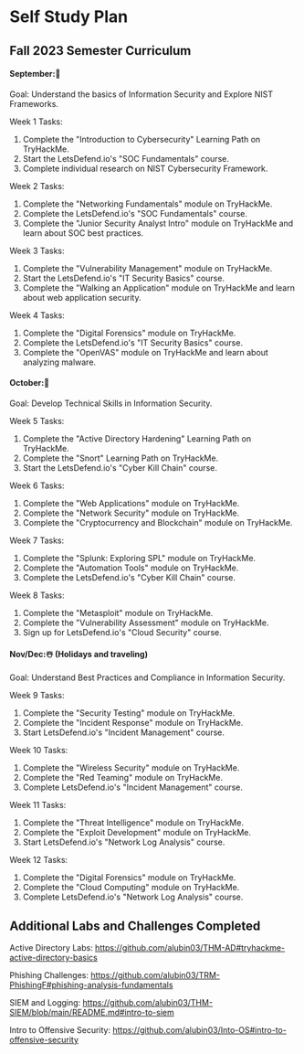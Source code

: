 
# Self Study Plan
 <p align="center">
  
## Fall 2023 Semester Curriculum 

#### September:🍂
Goal: Understand the basics of Information Security and Explore NIST Frameworks.

Week 1 Tasks:
1. Complete the "Introduction to Cybersecurity" Learning Path on TryHackMe.
2. Start the LetsDefend.io's "SOC Fundamentals" course.
3. Complete individual research on NIST Cybersecurity Framework.

Week 2 Tasks:
1. Complete the "Networking Fundamentals" module on TryHackMe.
2. Complete the LetsDefend.io's "SOC Fundamentals" course.
3. Complete the "Junior Security Analyst Intro" module on TryHackMe and learn about SOC best practices.

Week 3 Tasks:
1. Complete the "Vulnerability Management" module on TryHackMe.
2. Start the LetsDefend.io's "IT Security Basics" course.
3. Complete the "Walking an Application" module on TryHackMe and learn about web application security.

Week 4 Tasks:
1. Complete the "Digital Forensics" module on TryHackMe.
2. Complete the LetsDefend.io's "IT Security Basics" course.
3. Complete the "OpenVAS" module on TryHackMe and learn about analyzing malware.

#### October:🎃
Goal: Develop Technical Skills in Information Security.

Week 5 Tasks:
1. Complete the "Active Directory Hardening" Learning Path on TryHackMe.
2. Complete the "Snort" Learning Path on TryHackMe.
3. Start the LetsDefend.io's "Cyber Kill Chain" course.

Week 6 Tasks:
1. Complete the "Web Applications" module on TryHackMe.
2. Complete the "Network Security" module on TryHackMe.
3. Complete the "Cryptocurrency and Blockchain" module on TryHackMe.

Week 7 Tasks:
1. Complete the "Splunk: Exploring SPL" module on TryHackMe.
2. Complete the "Automation Tools" module on TryHackMe.
3. Complete the LetsDefend.io's "Cyber Kill Chain" course.

Week 8 Tasks:
1. Complete the "Metasploit" module on TryHackMe.
2. Complete the "Vulnerability Assessment" module on TryHackMe.
3. Sign up for LetsDefend.io's "Cloud Security" course.

#### Nov/Dec:☃️ (Holidays and traveling)

Goal: Understand Best Practices and Compliance in Information Security.

Week 9 Tasks:
1. Complete the "Security Testing" module on TryHackMe.
2. Complete the "Incident Response" module on TryHackMe.
3. Start LetsDefend.io's "Incident Management" course.

Week 10 Tasks:
1. Complete the "Wireless Security" module on TryHackMe.
2. Complete the "Red Teaming" module on TryHackMe.
3. Complete LetsDefend.io's "Incident Management" course.

Week 11 Tasks:
1. Complete the "Threat Intelligence" module on TryHackMe.
2. Complete the "Exploit Development" module on TryHackMe.
3. Start LetsDefend.io's "Network Log Analysis" course.

Week 12 Tasks:
1. Complete the "Digital Forensics" module on TryHackMe.
2. Complete the "Cloud Computing" module on TryHackMe.
3. Complete LetsDefend.io's "Network Log Analysis" course.
 

## Additional Labs and Challenges Completed 

Active Directory Labs: https://github.com/alubin03/THM-AD#tryhackme-active-directory-basics

Phishing Challenges: https://github.com/alubin03/TRM-PhishingF#phishing-analysis-fundamentals

SIEM and Logging: https://github.com/alubin03/THM-SIEM/blob/main/README.md#intro-to-siem

Intro to Offensive Security: https://github.com/alubin03/Into-OS#intro-to-offensive-security

